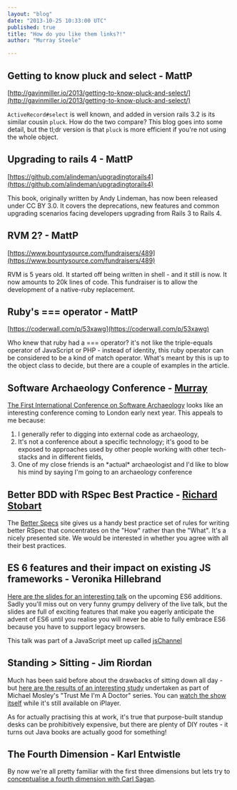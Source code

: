 ```yaml
---
layout: "blog"
date: "2013-10-25 10:33:00 UTC"
published: true
title: "How do you like them links?!"
author: "Murray Steele"

---
```


## Getting to know pluck and select - MattP  [http://gavinmiller.io/2013/getting-to-know-pluck-and-select/](http://gavinmiller.io/2013/getting-to-know-pluck-and-select/)  `ActiveRecord#select` is well known, and added in version rails 3.2 is its similar cousin `pluck`. How do the two compare? This blog goes into some detail, but the tl;dr version is that `pluck` is more efficient if you're not using the whole object.  ## Upgrading to rails 4 - MattP  [https://github.com/alindeman/upgradingtorails4](https://github.com/alindeman/upgradingtorails4)  This book, originally written by Andy Lindeman, has now been released under CC BY 3.0. It covers the deprecations, new features and common upgrading scenarios facing developers upgrading from Rails 3 to Rails 4.  ## RVM 2? - MattP  [https://www.bountysource.com/fundraisers/489](https://www.bountysource.com/fundraisers/489)  RVM is 5 years old. It started off being written in shell - and it still is now. It now amounts to 20k lines of code. This fundraiser is to allow the development of a native-ruby replacement.  ## Ruby's === operator - MattP  [https://coderwall.com/p/53xawg](https://coderwall.com/p/53xawg)  Who knew that ruby had a === operator? it's not like the triple-equals operator of JavaScript or PHP - instead of identity, this ruby operator can be considered to be a kind of match operator. What's meant by this is up to the object class to decide, but there are a couple of examples in the article.  ## Software Archaeology Conference - [Murray](http://www.unboxedconsulting.com/people/murray-steele)  [The First International Conference on Software Archaeology](http://www.ticosa.org/) looks like an interesting conference coming to London early next year. This appeals to me because:   1. I generally refer to digging into external code as archaeology,  2. It's not a conference about a specific technology; it's good to be exposed to approaches used by other people working with other tech-stacks and in different fields, 3. One of my close friends is an \*actual\* archaeologist and I'd like to blow his mind by saying I'm going to an archaeology conference  ## Better BDD with RSpec Best Practice - [Richard Stobart](http://www.unboxedconsulting.com/people/richard-stobart)  The [Better Specs](http://betterspecs.org) site gives us a handy best practice set of rules for writing better RSpec that concentrates on the "How" rather than the "What". It's a nicely presented site. We would be interested in whether you agree with all their best practices.  ## ES 6 features and their impact on existing JS frameworks - Veronika Hillebrand  [Here are the slides for an interesting talk](http://bengillies.tiddlyspace.com/bags/bengillies\_public/tiddlers/The%20Evolution%20of%20Web%20Frameworks\_%20ES6%20and%20Beyond.pdf) on the upcoming ES6 additions. Sadly you'll miss out on very funny grumpy delivery of the live talk, but the slides are full of exciting features that make you eagerly anticipate the advent of ES6 until you realise you will never be able to fully embrace ES6 because you have to support legacy browsers.   This talk was part of a JavaScript meet up called [jsChannel](http://www.meetup.com/JSChannel-London/)  ## Standing > Sitting - Jim Riordan  Much has been said before about the drawbacks of sitting down all day - but [here are the results of an interesting study](http://www.bbc.co.uk/news/magazine-24532996) undertaken as part of Michael Mosley's "Trust Me I'm A Doctor" series. You can [watch the show itself](http://www.bbc.co.uk/iplayer/episode/b03dwmf1/Trust\_Me\_Im\_A\_Doctor\_Episode\_2/) while it's still available on iPlayer.  As for actually practising this at work, it's true that purpose-built standup desks can be prohibitively expensive, but there are plenty of DIY routes - it turns out Java books are actually good for something!  ## The Fourth Dimension - Karl Entwistle  By now we're all pretty familiar with the first three dimensions but lets try to [conceptualise a fourth dimension with Carl Sagan](http://www.youtube.com/watch?v=UnURElCzGc0).



